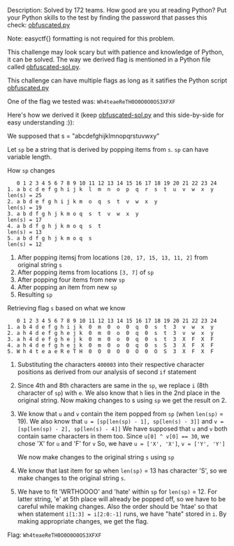 Description: Solved by 172 teams.
How good are you at reading Python? Put your Python skills to the test by finding the password that passes this check: [obfuscated.py](https://www.easyctf.com/static/problems/obfuscated/obfuscated.py)

Note: easyctf{} formatting is not required for this problem.

This challenge may look scary but with patience and knowledge of Python, it can be solved.
The way we derived flag is mentioned in a Python file called [obfuscated-sol.py](./obfuscated-sol.py).

This challenge can have multiple flags as long as it satifies the Python script [obfuscated.py](./obfuscated.py)

One of the flag we tested was:
`Wh4teaeReTH0O0O0O0OS3XFXF`

Here's how we derived it (keep [obfuscated-sol.py](./obfuscated-sol.py) and this side-by-side for easy understanding :)):

We supposed that s = "abcdefghijklmnopqrstuvwxy"

Let `sp` be a string that is derived by popping items from `s`. `sp` can have
variable length.

How `sp` changes
```
   0 1 2 3 4 5 6 7 8 9 10 11 12 13 14 15 16 17 18 19 20 21 22 23 24
1. a b c d e f g h i j k  l  m  n  o  p  q  r  s  t  u  v  w  x  y  len(s) = 25
2. a b d e f g h i j k m  o  q  s  t  v  w  x  y                    len(s) = 19
3. a b d f g h j k m o q  s  t  v  w  x  y                          len(s) = 17
4. a b d f g h j k m o q  s  t                                      len(s) = 13
5. a b d f g h j k m o q  s                                         len(s) = 12
```

1. After popping itemsj from locations `[20, 17, 15, 13, 11, 2]` from original string `s`
2. After popping items from locations `[3, 7]` of `sp`
3. After popping four items from new `sp`
4. After popping an item from new `sp`
5. Resulting `sp`

Retrieving flag `s` based on what we know
```
   0 1 2 3 4 5 6 7 8 9 10 11 12 13 14 15 16 17 18 19 20 21 22 23 24
1. a b 4 d e f g h i j k  0  m  0  o  0  q  0  s  t  3  v  w  x  y  
2. a h 4 d e f g h e j k  0  m  0  o  0  q  0  s  t  3  v  w  x  y
3. a h 4 d e f g h e j k  0  m  0  o  0  q  0  s  t  3  X  F  X  F
4. a h 4 d e f g h e j k  0  m  0  o  0  q  0  s  S  3  X  F  X  F
5. W h 4 t e a e R e T H  0  O  0  O  0  O  0  O  S  3  X  F  X  F 
```

1. Substituting the characters `400003` into their respective character positions as derived from our analysis of second `if` statement 
2. Since 4th and 8th characters are same in the `sp`, we replace `i` (8th character of `sp`) with `e`. We also know that `h` lies in the 2nd place in the original string. Now making changes to s using `sp` we get the result on 2.
3. We know that `u` and `v` contain the item popped from `sp` (when `len(sp)` = 19).  We also know that
   `u = [sp[len(sp) - 1], sp[len(s) - 3]]` and
   `v = [sp[len(sp) - 2], sp[len(s) - 4]]`
   We have supposed that `u` and `v` both contain same characters in them too.  Since `u[0] ^ v[0] == 30`, we chose 'X' for `u` and 'F' for `v` So, we have
   `u = ['X', 'X']`, `v = ['Y', 'Y']`

   We now make changes to the original string `s` using `sp`
4. We know that last item for sp when `len(sp)` = 13 has character 'S', so we make changes to the original string `s`.
5. We have to fit 'WRTHOOOO' and 'hate' within `sp` for `len(sp)` = 12. For latter string, 'e' at 5th place will already be popped off, so we have to be careful while making changes. Also the order should be 'htae' so that when statement `i[1:3] = i[2:0:-1]` runs, we have "hate" stored in `i`.
   By making appropriate changes, we get the flag.

Flag: `Wh4teaeReTH0O0O0O0OS3XFXF`
